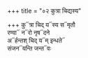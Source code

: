+++
title = "०२ कुत्रा चिद्यस्य"

+++
कु᳓त्रा चिद् य᳓स्य स᳓मृतौ  
रण्वा᳓ न᳓रो नृष᳓दने  
अ᳓र्हन्तश् चिद् य᳓म् इन्धते᳓  
संजन᳓यन्ति जन्त᳓वः